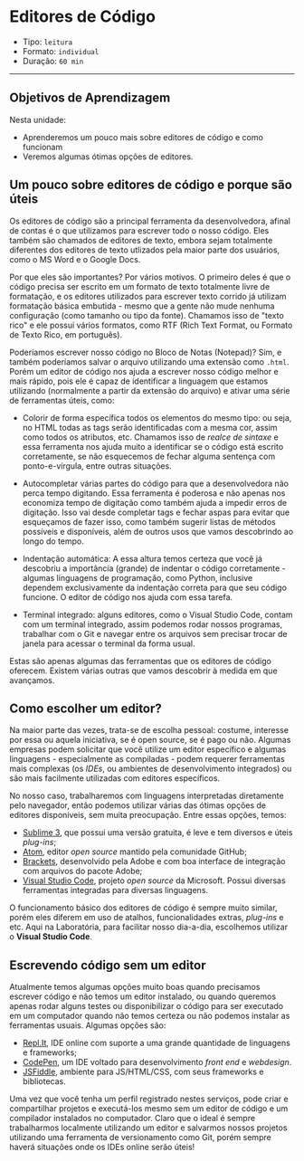 # Editores de Código

* Tipo: `leitura`
* Formato: `individual`
* Duração: `60 min`

***

## Objetivos de Aprendizagem

Nesta unidade:

* Aprenderemos um pouco mais sobre editores de código e como funcionam
* Veremos algumas ótimas opções de editores.


## Um pouco sobre editores de código e porque são úteis

Os editores de código são a principal ferramenta da desenvolvedora, afinal de contas é o que utilizamos para escrever todo o nosso código. Eles também são chamados de editores de texto, embora sejam totalmente diferentes dos editores de texto utlizados pela maior parte dos usuários, como o MS Word e o Google Docs.

Por que eles são importantes? Por vários motivos. O primeiro deles é que o código precisa ser escrito em um formato de texto totalmente livre de formatação, e os editores utilizados para escrever texto corrido já utilizam formatação básica embutida - mesmo que a gente não mude nenhuma configuração (como tamanho ou tipo da fonte). Chamamos isso de "texto rico" e ele possui vários formatos, como RTF (Rich Text Format, ou Formato de Texto Rico, em português).

Poderíamos escrever nosso código no Bloco de Notas (Notepad)? Sim, e também poderíamos salvar o arquivo utilizando uma extensão como `.html`. Porém um editor de código nos ajuda a escrever nosso código melhor e mais rápido, pois ele é capaz de identificar a linguagem que estamos utilizando (normalmente a partir da extensão do arquivo) e ativar uma série de ferramentas úteis, como:

* Colorir de forma específica todos os elementos do mesmo tipo: ou seja, no HTML todas as tags serão identificadas com a mesma cor, assim como todos os atributos, etc. Chamamos isso de _realce de sintaxe_ e essa ferramenta nos ajuda muito a identificar se o código está escrito corretamente, se não esquecemos de fechar alguma sentença com ponto-e-vírgula, entre outras situações.

* Autocompletar várias partes do código para que a desenvolvedora não perca tempo digitando. Essa ferramenta é poderosa e não apenas nos economiza tempo de digitação como também ajuda a impedir erros de digitação. Isso vai desde completar tags e fechar aspas para evitar que esqueçamos de fazer isso, como também sugerir listas de métodos possíveis e disponíveis, além de outros usos que vamos descobrindo ao longo do tempo.

* Indentação automática: A essa altura temos certeza que você já descobriu a importância (grande) de indentar o código corretamente - algumas linguagens de programação, como Python, inclusive dependem exclusivamente da indentação correta para que seu código funcione. O editor de código nos ajuda com essa tarefa.

* Terminal integrado: alguns editores, como o Visual Studio Code, contam com um terminal integrado, assim podemos rodar nossos programas, trabalhar com o Git e navegar entre os arquivos sem precisar trocar de janela para acessar o terminal da forma usual.

Estas são apenas algumas das ferramentas que os editores de código oferecem. Existem várias outras que vamos descobrir à medida em que avançamos.


## Como escolher um editor?

Na maior parte das vezes, trata-se de escolha pessoal: costume, interesse por essa ou aquela iniciativa, se é open source, se é pago ou não. Algumas empresas podem solicitar que você utilize um editor específico e algumas linguagens - especialmente as compiladas - podem requerer ferramentas mais complexas (os _IDEs_, ou ambientes de desenvolvimento integrados) ou são mais facilmente utilizadas com editores específicos.

No nosso caso, trabalharemos com linguagens interpretadas diretamente pelo navegador, então podemos utilizar várias das ótimas opções de editores disponíveis, sem muita preocupação. Entre essas opções, temos:

* [Sublime 3](https://www.sublimetext.com/), que possui uma versão gratuita, é leve e tem diversos e úteis _plug-ins_;
* [Atom](https://atom.io/), editor _open source_ mantido pela comunidade GitHub;
* [Brackets](http://brackets.io/), desenvolvido pela Adobe e com boa interface de integração com arquivos do pacote Adobe;
* [Visual Studio Code](https://code.visualstudio.com/Download), projeto _open source_ da Microsoft. Possui diversas ferramentas integradas para diversas linguagens.

O funcionamento básico dos editores de código é sempre muito similar, porém eles diferem em uso de atalhos, funcionalidades extras, _plug-ins_ e etc. Aqui na Laboratória, para facilitar nosso dia-a-dia, escolhemos utilizar o **Visual Studio Code**.


## Escrevendo código sem um editor

Atualmente temos algumas opções muito boas quando precisamos escrever código e não temos um editor instalado, ou quando queremos apenas rodar alguns testes ou disponibilizar o código para ser executado em um computador quando não temos certeza ou não podemos instalar as ferramentas usuais. Algumas opções são:

* [Repl.It](https://repl.it/), IDE online com suporte a uma grande quantidade de linguagens e frameworks;
* [CodePen](https://codepen.io/#), um IDE voltado para desenvolvimento _front end_ e _webdesign_.
* [JSFiddle](https://jsfiddle.net/), ambiente para JS/HTML/CSS, com seus frameworks e bibliotecas.

Uma vez que você tenha um perfil registrado nestes serviços, pode criar e compartilhar projetos e executá-los mesmo sem um editor de código e um compilador instalados no computador. Claro que o ideal é sempre trabalharmos localmente utilizando um editor e salvarmos nossos projetos utilizando uma ferramenta de versionamento como Git, porém sempre haverá situações onde os IDEs online serão úteis!
